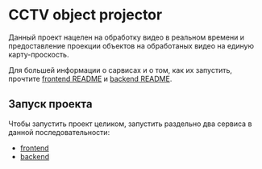 # CCTV object projector
Данный проект нацелен на обработку видео в реальном времени
и предоставление проекции объектов на обработаных видео на
единую карту-проскость.

Для большей информации о сарвисах и о том, как их запустить, прочтите
[frontend README](frontend/README.md)
и
[backend README](backend/README.md).

## Запуск проекта
Чтобы запустить проект целиком, запустить раздельно два сервиса в данной последовательности:
* [frontend](frontend)
* [backend](backend)